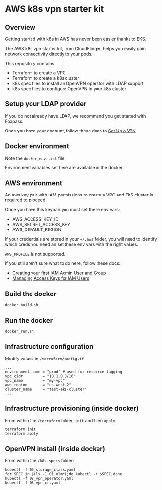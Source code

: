 # AWS k8s vpn starter kit

## Overview

Getting started with k8s in AWS has never been easier thanks to EKS.

The AWS k8s vpn starter kit, from CloudFlinger, helps you easily gain network connectivity directly to your pods.

This repository contains

-   Terraform to create a VPC
-   Terraform to create a k8s cluster
-   k8s spec files to install an OpenVPN operator with LDAP support
-   k8s spec files to configure OpenVPN in your k8s cluster

## Setup your LDAP provider

If you do not already have LDAP, we recommend you get started with Foxpass.

Once you have your account, follow these docs to [Set Up a VPN](https://foxpass.readme.io/docs/set-up-a-vpn)

## Docker environment

Note the  `docker_env.list` file.

Environment variables set here are available in the docker.

## AWS environment

An aws key pair with IAM permissions to create a VPC and EKS cluster is required to proceed.

Once you have this keypair you must set these env vars:

-   AWS_ACCESS_KEY_ID
-   AWS_SECRET_ACCESS_KEY
-   AWS_DEFAULT_REGION

If your credentials are stored in your `~/.aws` folder, you will need to identify which creds you need an set these env vars with the right values.

`AWS_PROFILE` is not supported.

If you still aren't sure what to do here, follow these docs:

-   [Creating your first IAM Admin User and Group](https://docs.aws.amazon.com/IAM/latest/UserGuide/getting-started_create-admin-group.html)
-   [Managing Access Keys for IAM Users](https://docs.aws.amazon.com/IAM/latest/UserGuide/id_credentials_access-keys.html)

## Build the docker

``` docker_build.sh ```

## Run the docker

``` docker_run.sh ```

## Infrastructure configuration

Modify values in `/terraform/config.tf`

```
...
environment_name = "prod" # used for resource tagging
vpc_cidr         = "10.1.0.0/16"
vpc_name         = "my-vpc"
aws_region       = "us-west-2"
cluster_name     = "test-eks-cluster"
...
```

## Infrastructure provisioning (inside docker)

From within the `/terraform` folder, `init` and then `apply`.

```
terraform init
terraform apply
```

## OpenVPN install (inside docker)

From within the `/k8s-specs` folder:

```
kubectl -f 00_storage_class.yaml
for SPEC in $(ls -1 01_olm*);do kubectl -f $SPEC;done
kubectl -f 02_vpn_operator.yaml
kubectl -f 03_vpn_cr.yaml
```
